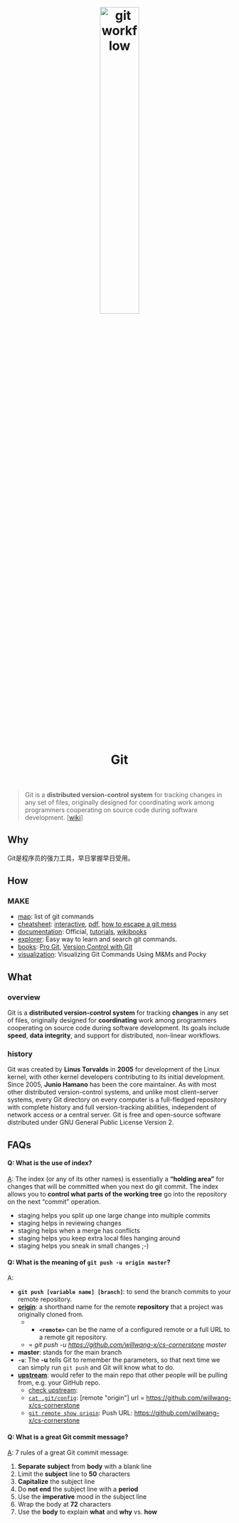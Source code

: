 <h1 align="center">
<br>
	<a href="http://ndpsoftware.com/git-cheatsheet.html">
  <img src="http://www.ruanyifeng.com/blogimg/asset/2015/bg2015120901.png" alt="git workflow" width=42%">
  </a>
  <br><br>
Git
  <br><br>
</h1>

> Git is a **distributed version-control system** for tracking changes in any set of files, originally designed for coordinating work among programmers cooperating on source code during software development. [[wiki](https://www.wikiwand.com/en/Git)]

## Why 

Git是程序员的强力工具，早日掌握早日受用。

## How

### MAKE

* [map](https://workflowy.com/s/BZDH.1aTOIGRJzF): list of git commands
* [cheatsheet](http://ndpsoftware.com/git-cheatsheet.html): [interactive](http://ndpsoftware.com/git-cheatsheet.html), [pdf](https://education.github.com/git-cheat-sheet-education.pdf), [how to escape a git mess](http://justinhileman.info/article/git-pretty/git-pretty.png)
* [documentation](https://git-scm.com/doc): Official, [tutorials](https://www.atlassian.com/git/tutorials), [wikibooks](https://en.wikibooks.org/wiki/Git)
* [explorer](https://gitexplorer.com/): Easy way to learn and search git commands. 
* [books](https://www.fromdev.com/2015/02/best-git-books.html): [Pro Git](https://git-scm.com/book/en/v2), [Version Control with Git](https://book.douban.com/subject/26341974/)
* [visualization](https://www.youtube.com/watch?v=ko3onK77Ni0): Visualizing Git Commands Using M&Ms and Pocky

## What 

### overview

Git is a **distributed version-control system** for tracking **changes** in any set of files, originally designed for **coordinating** work among programmers cooperating on source code during software development. Its goals include **speed**, **data integrity**, and support for distributed, non-linear workflows.

### history
 
Git was created by **Linus Torvalds** in **2005** for development of the Linux kernel, with other kernel developers contributing to its initial development. Since 2005, **Junio Hamano** has been the core maintainer. As with most other distributed version-control systems, and unlike most client–server systems, every Git directory on every computer is a full-fledged repository with complete history and full version-tracking abilities, independent of network access or a central server. Git is free and open-source software distributed under GNU General Public License Version 2.

## FAQs

#### Q: What is the use of index?

[A](https://gitolite.com/uses-of-index.html): The index (or any of its other names) is essentially a **“holding area”** for changes that will be committed when you next do git commit. The index allows you to **control what parts of the working tree** go into the repository on the next “commit” operation.

* staging helps you split up one large change into multiple commits
* staging helps in reviewing changes
* staging helps when a merge has conflicts
* staging helps you keep extra local files hanging around
* staging helps you sneak in small changes ;-)


#### Q: What is the meaning of `git push -u origin master`?

A: 

- **`git push [variable name] [branch]`**: to send the branch commits to your remote repository.
- [**origin**](https://www.git-tower.com/learn/git/glossary/origin#:~:text=In%20Git%2C%20%22origin%22%20is,but%20just%20a%20standard%20convention.): a shorthand name for the remote **repository** that a project was originally cloned from.  
	- 	- **`<remote>`** can be the name of a configured remote or a full URL to a remote git repository. 
	-  = *git push -u https://github.com/willwang-x/cs-cornerstone master*
- **master**: stands for the main branch
- **`-u`**: The **-u** tells Git to remember the parameters, so that next time we can simply run `git push` and Git will know what to do.
- **[upstream](https://stackoverflow.com/questions/5561295/what-does-git-push-u-mean)**: would refer to the main repo that other people will be pulling from, e.g. your GitHub repo. 
	- [check upstream](https://higoge.github.io/2015/07/06/git-remote03/):
	- [`cat .git/config`](https://i.imgur.com/NSURctB.png): [remote "origin"] url = https://github.com/willwang-x/cs-cornerstone 
	- [`git remote show origin`](https://i.imgur.com/dPf0499.png): Push  URL: https://github.com/willwang-x/cs-cornerstone

	
#### Q: What is a great Git commit message?

[A](https://chris.beams.io/posts/git-commit/#seven-rules): 7 rules of a great Git commit message:

1. **Separate** **subject** from **body** with a blank line
1. Limit the **subject** line to **50** characters
1. **Capitalize** the subject line
1. Do **not end** the subject line with a **period**
1. Use the **imperative** mood in the subject line
1. Wrap the body at **72** characters
1. Use the **body** to explain **what** and **why** vs. **how**


